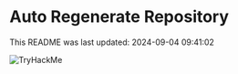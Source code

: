 # Auto Regenerate Repository

This README was last updated: 2024-09-04 09:41:02

 ![TryHackMe](https://tryhackme.com/badge/533634)